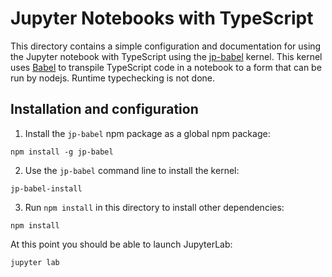 # Jupyter Notebooks with TypeScript

This directory contains a simple configuration and documentation for using
the Jupyter notebook with TypeScript using the
[jp-babel](https://github.com/n-riesco/jp-babel) kernel. This kernel uses
[Babel](https://babeljs.io/) to transpile TypeScript code in a notebook to a
form that can be run by nodejs. Runtime typechecking is not done.

## Installation and configuration

1. Install the `jp-babel` npm package as a global npm package:

```
npm install -g jp-babel
```

2. Use the `jp-babel` command line to install the kernel:

```
jp-babel-install
```

3. Run `npm install` in this directory to install other dependencies:

```
npm install
```

At this point you should be able to launch JupyterLab:

```
jupyter lab
```

